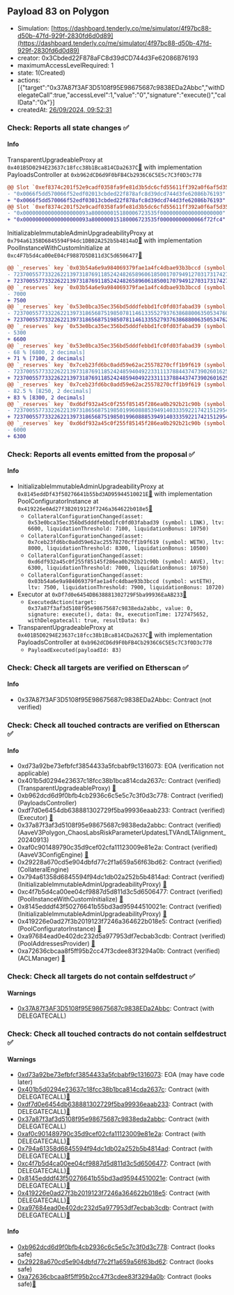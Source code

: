 ## Payload 83 on Polygon

- Simulation: [https://dashboard.tenderly.co/me/simulator/4f97bc88-d50b-47fd-929f-2830fd6d0d89](https://dashboard.tenderly.co/me/simulator/4f97bc88-d50b-47fd-929f-2830fd6d0d89)
- creator: 0x3Cbded22F878aFC8d39dCD744d3Fe62086B76193
- maximumAccessLevelRequired: 1
- state: 1(Created)
- actions: [{"target":"0x37A87f3AF3D5108f95E98675687c9838EDa2Abbc","withDelegateCall":true,"accessLevel":1,"value":"0","signature":"execute()","callData":"0x"}]
- createdAt: [26/09/2024, 09:52:31](https://polygonscan.com/tx/0x40dafc9950a52a3230a11e2d0a28c0d223d705312bed9f47eddb062cf0c0d3a0)

### Check: Reports all state changes :white_check_mark:

#### Info


TransparentUpgradeableProxy at `0x401B5D0294E23637c18fcc38b1Bca814CDa2637C`[:ghost:](https://github.com/bgd-labs/aave-address-book "GovernanceV3Polygon.PAYLOADS_CONTROLLER") with implementation PayloadsController at `0xb962dCD6d9F0bFB4Cb2936C6C5E5c7C3f0D3c778`
```diff
@@ Slot `0xef8374c201f52e9cadf0358fa9fe81d3b5dc6cfd55611ff392a0f6af5d359a1b` @@
- "0x0066f5dd570066f52edf02013cbded22f878afc8d39dcd744d3fe62086b76193"
+ "0x0066f5dd570066f52edf03013cbded22f878afc8d39dcd744d3fe62086b76193"
@@ Slot `0xef8374c201f52e9cadf0358fa9fe81d3b5dc6cfd55611ff392a0f6af5d359a1c` @@
- "0x000000000000000000093a800000015180006723535f00000000000000000000"
+ "0x000000000000000000093a800000015180006723535f00000000000066f72fc4"
```

InitializableImmutableAdminUpgradeabilityProxy at `0x794a61358D6845594F94dc1DB02A252b5b4814aD`[:ghost:](https://github.com/bgd-labs/aave-address-book "AaveV3Polygon.POOL") with implementation PoolInstanceWithCustomInitialize at `0xc4F7b5d4ca00eE04cF9887D5D811d3C5d6506477`[:ghost:](https://github.com/bgd-labs/aave-address-book "AaveV3Polygon.POOL_IMPL")
```diff
@@ `_reserves` key `0x03b54a6e9a984069379fae1a4fc4dbae93b3bccd (symbol: wstETH).configuration.data` @@
- 7237005577332262213973187691185242482658960618500170794912703173174276922200
+ 7237005577332262213973187691185242482658960618500170794912703173174276922700
@@ `_reserves` key `0x03b54a6e9a984069379fae1a4fc4dbae93b3bccd (symbol: wstETH).configuration.data_decoded.ltv` @@
- 7000
+ 7500
@@ `_reserves` key `0x53e0bca35ec356bd5dddfebbd1fc0fd03fabad39 (symbol: LINK).configuration.data` @@
- 7237005577332262213973186568751985078114613355279376386880063505347608843444
+ 7237005577332262213973186568751985078114613355279376386880063505347628505544
@@ `_reserves` key `0x53e0bca35ec356bd5dddfebbd1fc0fd03fabad39 (symbol: LINK).configuration.data_decoded.ltv` @@
- 5300
+ 6600
@@ `_reserves` key `0x53e0bca35ec356bd5dddfebbd1fc0fd03fabad39 (symbol: LINK).configuration.data_decoded.liquidationThreshold` @@
- 68 % [6800, 2 decimals]
+ 71 % [7100, 2 decimals]
@@ `_reserves` key `0x7ceb23fd6bc0add59e62ac25578270cff1b9f619 (symbol: WETH).configuration.data` @@
- 7237005577332262213973187691185242485940492233111378844374739026016254697280
+ 7237005577332262213973187691185242485940492233111378844374739026016257974080
@@ `_reserves` key `0x7ceb23fd6bc0add59e62ac25578270cff1b9f619 (symbol: WETH).configuration.data_decoded.liquidationThreshold` @@
- 82.5 % [8250, 2 decimals]
+ 83 % [8300, 2 decimals]
@@ `_reserves` key `0xd6df932a45c0f255f85145f286ea0b292b21c90b (symbol: AAVE).configuration.data` @@
- 7237005577332262213973186568751985019960888539491403335922174215129541384048
+ 7237005577332262213973186568751985019960888539491403335922174215129541384348
@@ `_reserves` key `0xd6df932a45c0f255f85145f286ea0b292b21c90b (symbol: AAVE).configuration.data_decoded.ltv` @@
- 6000
+ 6300
```


### Check: Reports all events emitted from the proposal :white_check_mark:

#### Info

- InitializableImmutableAdminUpgradeabilityProxy at `0x8145eddDf43f50276641b55bd3AD95944510021E`[:ghost:](https://github.com/bgd-labs/aave-address-book "AaveV3Polygon.POOL_CONFIGURATOR") with implementation PoolConfiguratorInstance at `0x419226e0Ad27f3B2019123f7246a364622b018e5`[:ghost:](https://github.com/bgd-labs/aave-address-book "AaveV3Polygon.POOL_CONFIGURATOR_IMPL")
  - `CollateralConfigurationChanged(asset: 0x53e0bca35ec356bd5dddfebbd1fc0fd03fabad39 (symbol: LINK), ltv: 6600, liquidationThreshold: 7100, liquidationBonus: 10750)`
  - `CollateralConfigurationChanged(asset: 0x7ceb23fd6bc0add59e62ac25578270cff1b9f619 (symbol: WETH), ltv: 8000, liquidationThreshold: 8300, liquidationBonus: 10500)`
  - `CollateralConfigurationChanged(asset: 0xd6df932a45c0f255f85145f286ea0b292b21c90b (symbol: AAVE), ltv: 6300, liquidationThreshold: 7000, liquidationBonus: 10750)`
  - `CollateralConfigurationChanged(asset: 0x03b54a6e9a984069379fae1a4fc4dbae93b3bccd (symbol: wstETH), ltv: 7500, liquidationThreshold: 7900, liquidationBonus: 10720)`
- Executor at `0xDf7d0e6454DB638881302729F5ba99936EaAB233`[:ghost:](https://github.com/bgd-labs/aave-address-book "AaveV2Polygon.POOL_ADMIN, AaveV3Polygon.ACL_ADMIN, GovernanceV3Polygon.EXECUTOR_LVL_1")
  - `ExecutedAction(target: 0x37a87f3af3d5108f95e98675687c9838eda2abbc, value: 0, signature: execute(), data: 0x, executionTime: 1727475652, withDelegatecall: true, resultData: 0x)`
- TransparentUpgradeableProxy at `0x401B5D0294E23637c18fcc38b1Bca814CDa2637C`[:ghost:](https://github.com/bgd-labs/aave-address-book "GovernanceV3Polygon.PAYLOADS_CONTROLLER") with implementation PayloadsController at `0xb962dCD6d9F0bFB4Cb2936C6C5E5c7C3f0D3c778`
  - `PayloadExecuted(payloadId: 83)`

### Check: Check all targets are verified on Etherscan :white_check_mark:

#### Info

- 0x37A87f3AF3D5108f95E98675687c9838EDa2Abbc: Contract (not verified) 

### Check: Check all touched contracts are verified on Etherscan :white_check_mark:

#### Info

- 0xd73a92be73efbfcf3854433a5fcbabf9c1316073: EOA (verification not applicable)
- 0x401b5d0294e23637c18fcc38b1bca814cda2637c: Contract (verified) (TransparentUpgradeableProxy) [:ghost:](https://github.com/bgd-labs/aave-address-book "GovernanceV3Polygon.PAYLOADS_CONTROLLER")
- 0xb962dcd6d9f0bfb4cb2936c6c5e5c7c3f0d3c778: Contract (verified) (PayloadsController) 
- 0xdf7d0e6454db638881302729f5ba99936eaab233: Contract (verified) (Executor) [:ghost:](https://github.com/bgd-labs/aave-address-book "AaveV2Polygon.POOL_ADMIN, AaveV3Polygon.ACL_ADMIN, GovernanceV3Polygon.EXECUTOR_LVL_1")
- 0x37a87f3af3d5108f95e98675687c9838eda2abbc: Contract (verified) (AaveV3Polygon_ChaosLabsRiskParameterUpdatesLTVAndLTAlignment_20240913) 
- 0xaf0c901489790c35d9cef02cfa11123009e81e2a: Contract (verified) (AaveV3ConfigEngine) [:ghost:](https://github.com/bgd-labs/aave-address-book "AaveV3Polygon.CONFIG_ENGINE")
- 0x29228a670cd5e904dbfd77c2f1a659a56f63bd62: Contract (verified) (CollateralEngine) 
- 0x794a61358d6845594f94dc1db02a252b5b4814ad: Contract (verified) (InitializableImmutableAdminUpgradeabilityProxy) [:ghost:](https://github.com/bgd-labs/aave-address-book "AaveV3Polygon.POOL")
- 0xc4f7b5d4ca00ee04cf9887d5d811d3c5d6506477: Contract (verified) (PoolInstanceWithCustomInitialize) [:ghost:](https://github.com/bgd-labs/aave-address-book "AaveV3Polygon.POOL_IMPL")
- 0x8145edddf43f50276641b55bd3ad95944510021e: Contract (verified) (InitializableImmutableAdminUpgradeabilityProxy) [:ghost:](https://github.com/bgd-labs/aave-address-book "AaveV3Polygon.POOL_CONFIGURATOR")
- 0x419226e0ad27f3b2019123f7246a364622b018e5: Contract (verified) (PoolConfiguratorInstance) [:ghost:](https://github.com/bgd-labs/aave-address-book "AaveV3Polygon.POOL_CONFIGURATOR_IMPL")
- 0xa97684ead0e402dc232d5a977953df7ecbab3cdb: Contract (verified) (PoolAddressesProvider) [:ghost:](https://github.com/bgd-labs/aave-address-book "AaveV3Polygon.POOL_ADDRESSES_PROVIDER")
- 0xa72636cbcaa8f5ff95b2cc47f3cdee83f3294a0b: Contract (verified) (ACLManager) [:ghost:](https://github.com/bgd-labs/aave-address-book "AaveV3Polygon.ACL_MANAGER")

### Check: Check all targets do not contain selfdestruct :white_check_mark:

#### Warnings

- [0x37A87f3AF3D5108f95E98675687c9838EDa2Abbc](https://polygonscan.com/address/0x37A87f3AF3D5108f95E98675687c9838EDa2Abbc): Contract (with DELEGATECALL)

### Check: Check all touched contracts do not contain selfdestruct :white_check_mark:

#### Warnings

- [0xd73a92be73efbfcf3854433a5fcbabf9c1316073](https://polygonscan.com/address/0xd73a92be73efbfcf3854433a5fcbabf9c1316073): EOA (may have code later)
- [0x401b5d0294e23637c18fcc38b1bca814cda2637c](https://polygonscan.com/address/0x401b5d0294e23637c18fcc38b1bca814cda2637c): Contract (with DELEGATECALL)[:ghost:](https://github.com/bgd-labs/aave-address-book "GovernanceV3Polygon.PAYLOADS_CONTROLLER")
- [0xdf7d0e6454db638881302729f5ba99936eaab233](https://polygonscan.com/address/0xdf7d0e6454db638881302729f5ba99936eaab233): Contract (with DELEGATECALL)[:ghost:](https://github.com/bgd-labs/aave-address-book "AaveV2Polygon.POOL_ADMIN, AaveV3Polygon.ACL_ADMIN, GovernanceV3Polygon.EXECUTOR_LVL_1")
- [0x37a87f3af3d5108f95e98675687c9838eda2abbc](https://polygonscan.com/address/0x37a87f3af3d5108f95e98675687c9838eda2abbc): Contract (with DELEGATECALL)
- [0xaf0c901489790c35d9cef02cfa11123009e81e2a](https://polygonscan.com/address/0xaf0c901489790c35d9cef02cfa11123009e81e2a): Contract (with DELEGATECALL)[:ghost:](https://github.com/bgd-labs/aave-address-book "AaveV3Polygon.CONFIG_ENGINE")
- [0x794a61358d6845594f94dc1db02a252b5b4814ad](https://polygonscan.com/address/0x794a61358d6845594f94dc1db02a252b5b4814ad): Contract (with DELEGATECALL)[:ghost:](https://github.com/bgd-labs/aave-address-book "AaveV3Polygon.POOL")
- [0xc4f7b5d4ca00ee04cf9887d5d811d3c5d6506477](https://polygonscan.com/address/0xc4f7b5d4ca00ee04cf9887d5d811d3c5d6506477): Contract (with DELEGATECALL)[:ghost:](https://github.com/bgd-labs/aave-address-book "AaveV3Polygon.POOL_IMPL")
- [0x8145edddf43f50276641b55bd3ad95944510021e](https://polygonscan.com/address/0x8145edddf43f50276641b55bd3ad95944510021e): Contract (with DELEGATECALL)[:ghost:](https://github.com/bgd-labs/aave-address-book "AaveV3Polygon.POOL_CONFIGURATOR")
- [0x419226e0ad27f3b2019123f7246a364622b018e5](https://polygonscan.com/address/0x419226e0ad27f3b2019123f7246a364622b018e5): Contract (with DELEGATECALL)[:ghost:](https://github.com/bgd-labs/aave-address-book "AaveV3Polygon.POOL_CONFIGURATOR_IMPL")
- [0xa97684ead0e402dc232d5a977953df7ecbab3cdb](https://polygonscan.com/address/0xa97684ead0e402dc232d5a977953df7ecbab3cdb): Contract (with DELEGATECALL)[:ghost:](https://github.com/bgd-labs/aave-address-book "AaveV3Polygon.POOL_ADDRESSES_PROVIDER")

#### Info

- [0xb962dcd6d9f0bfb4cb2936c6c5e5c7c3f0d3c778](https://polygonscan.com/address/0xb962dcd6d9f0bfb4cb2936c6c5e5c7c3f0d3c778): Contract (looks safe)
- [0x29228a670cd5e904dbfd77c2f1a659a56f63bd62](https://polygonscan.com/address/0x29228a670cd5e904dbfd77c2f1a659a56f63bd62): Contract (looks safe)
- [0xa72636cbcaa8f5ff95b2cc47f3cdee83f3294a0b](https://polygonscan.com/address/0xa72636cbcaa8f5ff95b2cc47f3cdee83f3294a0b): Contract (looks safe)[:ghost:](https://github.com/bgd-labs/aave-address-book "AaveV3Polygon.ACL_MANAGER")

